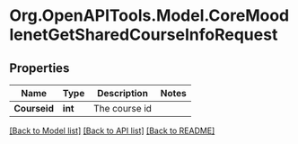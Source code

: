 # Org.OpenAPITools.Model.CoreMoodlenetGetSharedCourseInfoRequest

## Properties

Name | Type | Description | Notes
------------ | ------------- | ------------- | -------------
**Courseid** | **int** | The course id | 

[[Back to Model list]](../README.md#documentation-for-models) [[Back to API list]](../README.md#documentation-for-api-endpoints) [[Back to README]](../README.md)

